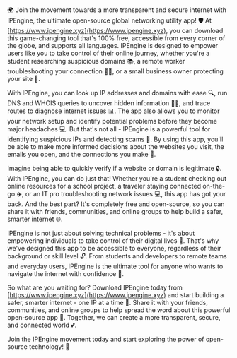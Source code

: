 🌍 Join the movement towards a more transparent and secure internet with IPEngine, the ultimate open-source global networking utility app! 🛡️ At [https://www.ipengine.xyz](https://www.ipengine.xyz), you can download this game-changing tool that's 100% free, accessible from every corner of the globe, and supports all languages. IPEngine is designed to empower users like you to take control of their online journey, whether you're a student researching suspicious domains 📚, a remote worker troubleshooting your connection 🏃‍♀️, or a small business owner protecting your site 💼.

With IPEngine, you can look up IP addresses and domains with ease 🔍, run DNS and WHOIS queries to uncover hidden information 🕵️‍♂️, and trace routes to diagnose internet issues 📊. The app also allows you to monitor your network setup and identify potential problems before they become major headaches 💻. But that's not all - IPEngine is a powerful tool for identifying suspicious IPs and detecting scams 👀. By using this app, you'll be able to make more informed decisions about the websites you visit, the emails you open, and the connections you make 📲.

Imagine being able to quickly verify if a website or domain is legitimate 🔒. With IPEngine, you can do just that! Whether you're a student checking out online resources for a school project, a traveler staying connected on-the-go ✈️, or an IT pro troubleshooting network issues 💻, this app has got your back. And the best part? It's completely free and open-source, so you can share it with friends, communities, and online groups to help build a safer, smarter internet 🌐.

IPEngine is not just about solving technical problems - it's about empowering individuals to take control of their digital lives 💪. That's why we've designed this app to be accessible to everyone, regardless of their background or skill level 🔓. From students and developers to remote teams and everyday users, IPEngine is the ultimate tool for anyone who wants to navigate the internet with confidence 🚀.

So what are you waiting for? Download IPEngine today from [https://www.ipengine.xyz](https://www.ipengine.xyz) and start building a safer, smarter internet - one IP at a time 🔩. Share it with your friends, communities, and online groups to help spread the word about this powerful open-source app 📢. Together, we can create a more transparent, secure, and connected world 💕.

Join the IPEngine movement today and start exploring the power of open-source technology! 🚀
